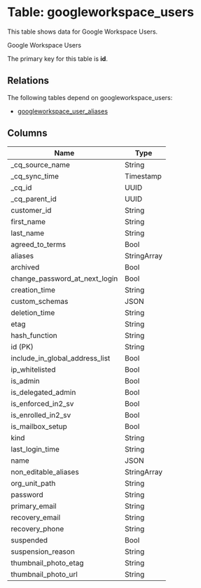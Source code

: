 # Table: googleworkspace_users

This table shows data for Google Workspace Users.

Google Workspace Users

The primary key for this table is **id**.

## Relations

The following tables depend on googleworkspace_users:
  - [googleworkspace_user_aliases](googleworkspace_user_aliases.md)

## Columns

| Name          | Type          |
| ------------- | ------------- |
|_cq_source_name|String|
|_cq_sync_time|Timestamp|
|_cq_id|UUID|
|_cq_parent_id|UUID|
|customer_id|String|
|first_name|String|
|last_name|String|
|agreed_to_terms|Bool|
|aliases|StringArray|
|archived|Bool|
|change_password_at_next_login|Bool|
|creation_time|String|
|custom_schemas|JSON|
|deletion_time|String|
|etag|String|
|hash_function|String|
|id (PK)|String|
|include_in_global_address_list|Bool|
|ip_whitelisted|Bool|
|is_admin|Bool|
|is_delegated_admin|Bool|
|is_enforced_in2_sv|Bool|
|is_enrolled_in2_sv|Bool|
|is_mailbox_setup|Bool|
|kind|String|
|last_login_time|String|
|name|JSON|
|non_editable_aliases|StringArray|
|org_unit_path|String|
|password|String|
|primary_email|String|
|recovery_email|String|
|recovery_phone|String|
|suspended|Bool|
|suspension_reason|String|
|thumbnail_photo_etag|String|
|thumbnail_photo_url|String|